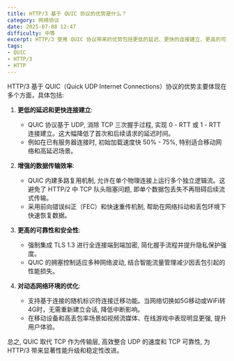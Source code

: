 ```yaml
---
title: HTTP/3 基于 QUIC 协议的优势是什么？
category: 网络协议
date: 2025-07-08 12:47
difficulty: 中等
excerpt: HTTP/3 使用 QUIC 协议带来的优势包括更低的延迟、更快的连接建立、更高的可靠性和安全性，以及对动态网络环境的优化。
tags:
- QUIC
- HTTP/3
- HTTP
---
```

HTTP/3 基于 QUIC（Quick UDP Internet Connections）协议的优势主要体现在多个方面，具体包括:

1. **更低的延迟和更快连接建立**:
   - QUIC 协议基于 UDP, 消除 TCP 三次握手过程, 实现 0 - RTT 或 1 - RTT 连接建立。这大幅降低了首次和后续请求的延迟时间。
   - 例如在已有服务器连接时, 初始加载速度快 50% - 75%, 特别适合移动网络和高延迟场景。

2. **增强的数据传输效率**:
   - QUIC 内建多路复用机制, 允许在单个物理连接上运行多个独立逻辑流。这避免了 HTTP/2 中 TCP 队头阻塞问题, 即单个数据包丢失不再阻碍后续流式传输。
   - 采用前向错误纠正（FEC）和快速重传机制, 帮助在网络抖动和丢包环境下快速恢复数据。

3. **更高的可靠性和安全性**:
   - 强制集成 TLS 1.3 进行全连接端到端加密, 简化握手流程并提升隐私保护强度。
   - QUIC 的拥塞控制适应多种网络波动, 结合智能流量管理减少因丢包引起的性能损失。

4. **对动态网络环境的优化**:
   - 支持基于连接的随机标识符连接迁移功能。当网络切换如5G移动或WiFi转4G时，无需重新建立会话, 降低中断影响。
   - 在移动设备和高丢包率场景如视频流媒体、在线游戏中表现明显更强, 提升用户体验。

总之, QUIC 取代 TCP 作为传输层, 高效整合 UDP 的速度和 TCP 可靠性, 为 HTTP/3 带来显著性能升级和稳定性改进。
